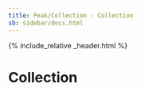 ```yaml
---
title: Peak/Collection - Collection
sb: sidebar/docs.html
---
```


{% include_relative _header.html %}

# Collection